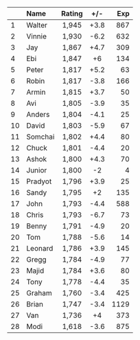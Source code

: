 | |Name|Rating|+/-|Exp|
|-|:---|:----:|:-:|--:|
|1|Walter|1,945|+3.8|867|
|2|Vinnie|1,930|-6.2|632|
|3|Jay|1,867|+4.7|309|
|4|Ebi|1,847|+6|134|
|5|Peter|1,817|+5.2|63|
|6|Robin|1,817|-3.8|166|
|7|Armin|1,815|+3.7|50|
|8|Avi|1,805|-3.9|35|
|9|Anders|1,804|-4.1|25|
|10|David|1,803|-5.9|67|
|11|Somchai|1,802|+4.4|80|
|12|Chuck|1,801|-4.4|20|
|13|Ashok|1,800|+4.3|70|
|14|Junior|1,800|-2|4|
|15|Pradyot|1,796|+3.9|25|
|16|Sandy|1,795|+2|135|
|17|John|1,793|-4.4|588|
|18|Chris|1,793|-6.7|73|
|19|Benny|1,791|-4.9|20|
|20|Tom|1,788|-5.6|14|
|21|Leonard|1,786|+3.9|145|
|22|Gregg|1,784|-4.9|77|
|23|Majid|1,784|+3.6|80|
|24|Tony|1,778|-4.4|35|
|25|Graham|1,760|-3.4|425|
|26|Brian|1,747|-3.4|1129|
|27|Van|1,736|+4|373|
|28|Modi|1,618|-3.6|875|
